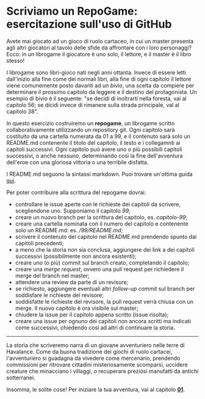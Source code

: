 # Scriviamo un RepoGame: esercitazione sull'uso di GitHub

Avete mai giocato ad un gioco di ruolo cartaceo, in cui un master presenta agli altri giocatori al tavolo delle sfide da affrontare con i loro personaggi? Ecco: in un librogame il giocatore è uno solo, il lettore, e il master è il libro stesso!

I librogame sono libri-gioco nati negli anni ottanta. Invece di essere letti dall'inizio alla fine come dei normali libri, alla fine di ogni capitolo il lettore viene comunemente posto davanti ad un *bivio*, una scelta da compiere per determinare il prossimo capitolo da leggere e il destino del protagonista. Un esempio di bivio è il seguente: "se decidi di inoltrarti nella foresta, vai al capitolo 56; se dicidi invece di rimanere sulla strada principale, val al capitolo 38". 

In questo esercizio costruiremo un **repogame**, un librogame scritto collaborativamente utilizzando un repository git. Ogni capitolo sarà costituito da una cartella numerata da 01 a 99, e il contenuto sarà solo un README.md contenente il titolo del capitolo, il testo e i collegamnti ai capitoli successivi. Ogni capitolo può avere uno o più possibili capitoli successivi, o anche nessuno, determinando così la fine dell'avventura dell'eroe con una gloriosa vittoria o una terribile disfatta.

I README.md seguono la sintassi markdown. Puoi trovare un'ottima guida [qui](https://github.com/adam-p/markdown-here/wiki/Markdown-Cheatsheet).

Per poter contribuire alla scrittura del repogame dovrai:
- controllare le issue aperte con le richieste dei capitoli da scrivere, scegliendone uno. Supponiamo il capitolo *99*;
- creare un nuovo branch per la scrittura del capitolo, es. *capitolo-99*;
- creare una cartella nominata con il numero del capitolo e contenente solo un README.md: es. */99/README.md*;
- scrivere il contenuto del capitolo nel README.md prendendo spunto dai capitoli precedenti;
- a meno che la storia non sia conclusa, aggiungere dei link a dei capitoli successivi (possibilmente non ancora esistenti);
- creare uno (o più) commit sul branch creato, completando il capitolo;
- creare una *merge request*, ovvero una pull request per richiedere il merge del branch nel master;
- attendere una review da parte di un revisore;
- se richiesto, aggiungere eventuali altri *follow-up commit* sul branch per soddisfare le richieste del revisore;
- soddisfatte le richieste del revisore, la pull request verrà chiusa con un merge. Il nuovo capitolo è ora visibile sul master;
- chiudere la issue per il capitolo appena scritto (issue risolta);
- creare una issue per ognuno dei capitoli non ancora scritti ma indicati come successivi, chiedendo così ad altri di continuare la storia.

***********************

La storia che scriveremo narra di un giovane avventuriero nelle terre di Havalance. Come da buona tradizione dei giochi di ruolo cartacei, l'avventuriero si guadagna da vivedere come mercenario, prendendo commissioni per ritrovare cittadini misteriosamente scomparsi, uccidere creature che minacciano i villaggi, o recuperare preziosi manufatti da antichi sotterranei.

Insomma, le solite cose! Per iniziare la tua avventura, vai al capitolo [**01**](/01/README.md).
